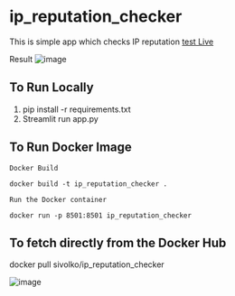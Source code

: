 # ip_reputation_checker
This is simple app which checks IP reputation 
[test Live](https://sivolko-ip-reputation-checker.streamlit.app/)

Result 
![image](https://github.com/user-attachments/assets/685c6e7b-22af-47c5-9cd2-a56914b4f113)


## To Run Locally 

1. pip install -r requirements.txt 
2. Streamlit run app.py

## To Run Docker Image 

```
Docker Build 

docker build -t ip_reputation_checker .

```

```
Run the Docker container

docker run -p 8501:8501 ip_reputation_checker 

```

## To fetch directly from the Docker Hub 

docker pull sivolko/ip_reputation_checker

![image](https://github.com/user-attachments/assets/facdb980-d759-4196-9044-8bd628f65ecb)


